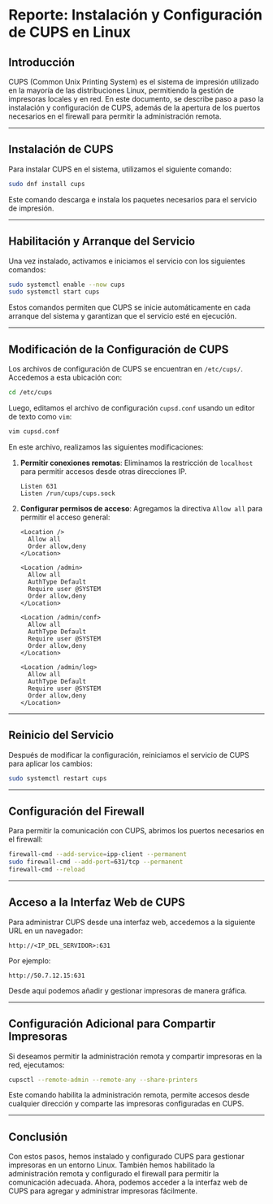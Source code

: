 # Reporte: Instalación y Configuración de CUPS en Linux

## Introducción

CUPS (Common Unix Printing System) es el sistema de impresión utilizado en la mayoría de las distribuciones Linux, permitiendo la gestión de impresoras locales y en red. En este documento, se describe paso a paso la instalación y configuración de CUPS, además de la apertura de los puertos necesarios en el firewall para permitir la administración remota.

---

## Instalación de CUPS

Para instalar CUPS en el sistema, utilizamos el siguiente comando:

```bash
sudo dnf install cups
```

Este comando descarga e instala los paquetes necesarios para el servicio de impresión.

---

## Habilitación y Arranque del Servicio

Una vez instalado, activamos e iniciamos el servicio con los siguientes comandos:

```bash
sudo systemctl enable --now cups
sudo systemctl start cups
```

Estos comandos permiten que CUPS se inicie automáticamente en cada arranque del sistema y garantizan que el servicio esté en ejecución.

---

## Modificación de la Configuración de CUPS

Los archivos de configuración de CUPS se encuentran en `/etc/cups/`. Accedemos a esta ubicación con:

```bash
cd /etc/cups
```

Luego, editamos el archivo de configuración `cupsd.conf` usando un editor de texto como `vim`:

```bash
vim cupsd.conf
```

En este archivo, realizamos las siguientes modificaciones:

1. **Permitir conexiones remotas**: Eliminamos la restricción de `localhost` para permitir accesos desde otras direcciones IP.
   ```
   Listen 631
   Listen /run/cups/cups.sock
   ```
2. **Configurar permisos de acceso**: Agregamos la directiva `Allow all` para permitir el acceso general:
   ```
   <Location />
     Allow all
     Order allow,deny
   </Location>

   <Location /admin>
     Allow all
     AuthType Default
     Require user @SYSTEM
     Order allow,deny
   </Location>

   <Location /admin/conf>
     Allow all
     AuthType Default
     Require user @SYSTEM
     Order allow,deny
   </Location>

   <Location /admin/log>
     Allow all
     AuthType Default
     Require user @SYSTEM
     Order allow,deny
   </Location>
   ```

---

## Reinicio del Servicio

Después de modificar la configuración, reiniciamos el servicio de CUPS para aplicar los cambios:

```bash
sudo systemctl restart cups
```

---

## Configuración del Firewall

Para permitir la comunicación con CUPS, abrimos los puertos necesarios en el firewall:

```bash
firewall-cmd --add-service=ipp-client --permanent
sudo firewall-cmd --add-port=631/tcp --permanent
firewall-cmd --reload
```

---

## Acceso a la Interfaz Web de CUPS

Para administrar CUPS desde una interfaz web, accedemos a la siguiente URL en un navegador:

```
http://<IP_DEL_SERVIDOR>:631
```

Por ejemplo:

```
http://50.7.12.15:631
```

Desde aquí podemos añadir y gestionar impresoras de manera gráfica.

---

## Configuración Adicional para Compartir Impresoras

Si deseamos permitir la administración remota y compartir impresoras en la red, ejecutamos:

```bash
cupsctl --remote-admin --remote-any --share-printers
```

Este comando habilita la administración remota, permite accesos desde cualquier dirección y comparte las impresoras configuradas en CUPS.

---

## Conclusión

Con estos pasos, hemos instalado y configurado CUPS para gestionar impresoras en un entorno Linux. También hemos habilitado la administración remota y configurado el firewall para permitir la comunicación adecuada. Ahora, podemos acceder a la interfaz web de CUPS para agregar y administrar impresoras fácilmente.


